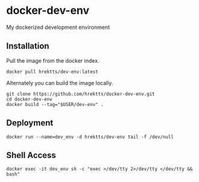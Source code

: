 docker-dev-env
==============

My dockerized development environment

Installation
------------
Pull the image from the docker index.
```
docker pull hrektts/dev-env:latest
```
Alternately you can build the image locally.
```
git clone https://github.com/hrektts/docker-dev-env.git
cd docker-dev-env
docker build --tag="$USER/dev-env" .
```

Deployment
----------
```
docker run --name=dev_env -d hrektts/dev-env tail -f /dev/null
```

Shell Access
------------
```
docker exec -it dev_env sh -c "exec >/dev/tty 2>/dev/tty </dev/tty && bash"
```


